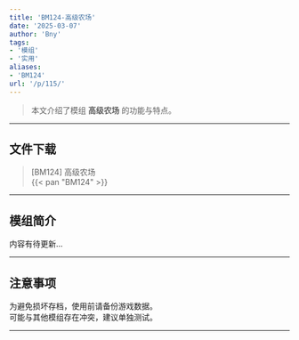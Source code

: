```yaml
---
title: 'BM124-高级农场'
date: '2025-03-07'
author: 'Bny'
tags:
- '模组'
- '实用'
aliases:
- 'BM124'
url: '/p/115/'
---
```


> 本文介绍了模组 **高级农场** 的功能与特点。

---

## 文件下载

> [BM124] 高级农场  
{{< pan "BM124" >}}  

---

## 模组简介

>  
内容有待更新...  

---

## 注意事项

>  
为避免损坏存档，使用前请备份游戏数据。  
可能与其他模组存在冲突，建议单独测试。  

---

